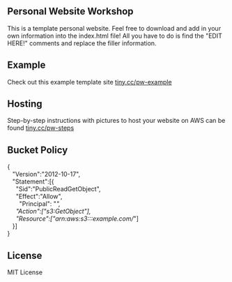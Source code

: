 ## Personal Website Workshop
This is a template personal website. Feel free to download and add in your own information into the index.html file! All you have to do is find the "EDIT HERE!" comments and replace the filler information.

## Example
Check out this example template site [tiny.cc/pw-example](https://tiny.cc/pw-example)

## Hosting
Step-by-step instructions with pictures to host your website on AWS can be found [tiny.cc/pw-steps](https://docs.google.com/document/d/1o64vjfZwpKMjpTm9GaTauZhlDqMVSAERpGxY7_dhZ70/edit?usp=sharing)

## Bucket Policy
{  
&nbsp;&nbsp;  "Version":"2012-10-17",  
&nbsp;&nbsp;  "Statement":[{  
&nbsp;&nbsp;&nbsp;&nbsp;	"Sid":"PublicReadGetObject",  
&nbsp;&nbsp;&nbsp;&nbsp;        "Effect":"Allow",  
&nbsp;&nbsp;&nbsp;&nbsp;&nbsp;&nbsp;	  "Principal": "*",  
&nbsp;&nbsp;&nbsp;&nbsp;      "Action":["s3:GetObject"],  
&nbsp;&nbsp;&nbsp;&nbsp;      "Resource":["arn:aws:s3:::example.com/*"]  
&nbsp;&nbsp;    }]  
}


## License
MIT License
